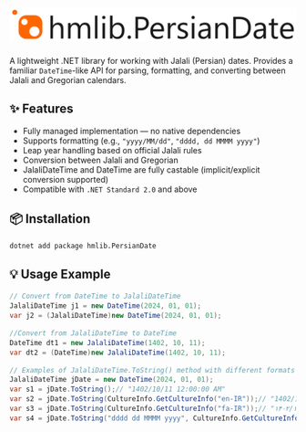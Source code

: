 # ![hmlib.PersianDate icon](https://raw.githubusercontent.com/hmontaz/hmlib.PersianDate/refs/heads/main/src/assets/nuget_icon.svg)

A lightweight .NET library for working with Jalali (Persian) dates. Provides a familiar `DateTime`-like API for parsing, formatting, and converting between Jalali and Gregorian calendars.

## ✨ Features

- Fully managed implementation — no native dependencies
- Supports formatting (e.g., `"yyyy/MM/dd"`, `"dddd, dd MMMM yyyy"`)
- Leap year handling based on official Jalali rules
- Conversion between Jalali and Gregorian
- JalaliDateTime and DateTime are fully castable (implicit/explicit conversion supported)
- Compatible with `.NET Standard 2.0` and above

## 📦 Installation

```bash
dotnet add package hmlib.PersianDate
```
## 💡 Usage Example

```csharp
// Convert from DateTime to JalaliDateTime
JalaliDateTime j1 = new DateTime(2024, 01, 01);
var j2 = (JalaliDateTime)new DateTime(2024, 01, 01);
```

```csharp
//Convert from JalaliDateTime to DateTime
DateTime dt1 = new JalaliDateTime(1402, 10, 11);
var dt2 = (DateTime)new JalaliDateTime(1402, 10, 11);
```

```csharp
// Examples of JalaliDateTime.ToString() method with different formats and cultures
JalaliDateTime jDate = new DateTime(2024, 01, 01);
var s1 = jDate.ToString();// "1402/10/11 12:00:00 AM"
var s2 = jDate.ToString(CultureInfo.GetCultureInfo("en-IR"));// "1402/10/11 12:00:00 AM"
var s3 = jDate.ToString(CultureInfo.GetCultureInfo("fa-IR"));// "۱۴۰۲/۱۰/۱۱ ۱۲:۰۰:۰۰ ق.ظ"
var s4 = jDate.ToString("dddd dd MMMM yyyy", CultureInfo.GetCultureInfo("fa-IR"));// "دوشنبه ۱۱ دی ۱۴۰۲"
```
